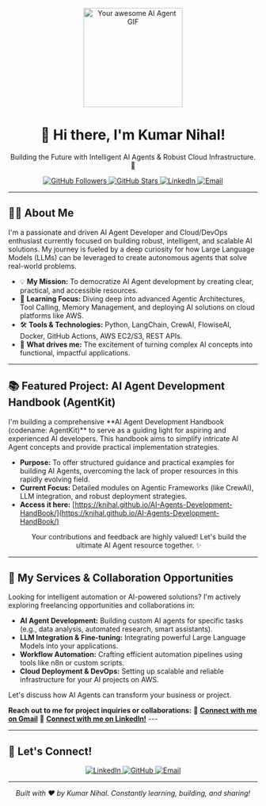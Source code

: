 <div id="top"></div>

<p align="center">
  <img src="https://media.giphy.com/media/v1.gif" alt="Your awesome AI Agent GIF" width="auto" height="200px"> </p>

<h1 align="center">
  👋 Hi there, I'm Kumar Nihal!
</h1>

<p align="center">
  Building the Future with Intelligent AI Agents & Robust Cloud Infrastructure. 🚀
</p>

<p align="center">
  <a href="https://github.com/KNIHAL?tab=followers">
    <img src="https://img.shields.io/github/followers/KNIHAL?style=social" alt="GitHub Followers">
  </a>
  <a href="https://github.com/KNIHAL/stargazers">
    <img src="https://img.shields.io/github/stars/KNIHAL?style=social" alt="GitHub Stars">
  </a>
  <a href="https://www.linkedin.com/in/kumar-nihal-260b7a351">
    <img src="https://img.shields.io/badge/LinkedIn-Connect-blue?style=social&logo=linkedin" alt="LinkedIn">
  </a>
  <a href="mailto:your.nihalpandey1205@gmail.com">
    <img src="https://img.shields.io/badge/Email-Contact-red?style=social&logo=gmail" alt="Email">
  </a>
</p>

---

## 👨‍💻 About Me

<p>
  I'm a passionate and driven AI Agent Developer and Cloud/DevOps enthusiast currently focused on building robust, intelligent, and scalable AI solutions. My journey is fueled by a deep curiosity for how Large Language Models (LLMs) can be leveraged to create autonomous agents that solve real-world problems.
</p>

-   💡 **My Mission:** To democratize AI Agent development by creating clear, practical, and accessible resources.
-   🌱 **Learning Focus:** Diving deep into advanced Agentic Architectures, Tool Calling, Memory Management, and deploying AI solutions on cloud platforms like AWS.
-   🛠️ **Tools & Technologies:** Python, LangChain, CrewAI, FlowiseAI, Docker, GitHub Actions, AWS EC2/S3, REST APIs.
-   🌟 **What drives me:** The excitement of turning complex AI concepts into functional, impactful applications.

---

## 📚 Featured Project: AI Agent Development Handbook (AgentKit)

<p>
  I'm building a comprehensive **AI Agent Development Handbook (codename: AgentKit)** to serve as a guiding light for aspiring and experienced AI developers. This handbook aims to simplify intricate AI Agent concepts and provide practical implementation strategies.
</p>

-   **Purpose:** To offer structured guidance and practical examples for building AI Agents, overcoming the lack of proper resources in this rapidly evolving field.
-   **Current Focus:** Detailed modules on Agentic Frameworks (like CrewAI), LLM integration, and robust deployment strategies.
-   **Access it here:** [https://knihal.github.io/AI-Agents-Development-HandBook/](https://knihal.github.io/AI-Agents-Development-HandBook/) <p align="center">
  Your contributions and feedback are highly valued! Let's build the ultimate AI Agent resource together. ✨
</p>

---

## 💼 My Services & Collaboration Opportunities

<p>
  Looking for intelligent automation or AI-powered solutions? I'm actively exploring freelancing opportunities and collaborations in:
</p>

-   **AI Agent Development:** Building custom AI agents for specific tasks (e.g., data analysis, automated research, smart assistants).
-   **LLM Integration & Fine-tuning:** Integrating powerful Large Language Models into your applications.
-   **Workflow Automation:** Crafting efficient automation pipelines using tools like n8n or custom scripts.
-   **Cloud Deployment & DevOps:** Setting up scalable and reliable infrastructure for your AI projects on AWS.

<p>
  Let's discuss how AI Agents can transform your business or project.
</p>

**Reach out to me for project inquiries or collaborations:**
📧 **[Connect with me on Gmail](mailto:your.nihalpandey1205@gmail.com)** 🔗 **[Connect with me on LinkedIn!](https://www.linkedin.com/in/kumar-nihal-260b7a351/)** ---

---

## 🙏 Let's Connect!

<p align="center">
  <a href="https://www.linkedin.com/in/kumar-nihal-260b7a351/">
    <img src="https://img.shields.io/badge/LinkedIn-%230077B5.svg?&style=for-the-badge&logo=linkedin&logoColor=white" alt="LinkedIn">
  </a>
  <a href="https://github.com/KNIHAL">
    <img src="https://img.shields.io/badge/GitHub-%2312100E.svg?&style=for-the-badge&logo=github&logoColor=white" alt="GitHub">
  </a>
  <a href="mailto:your.nihalpandery1205@gmail.com">
    <img src="https://img.shields.io/badge/Email-D14836?style=for-the-badge&logo=gmail&logoColor=white" alt="Email">
  </a>
  </p>

---
<p align="center">
  <em>Built with ❤️ by Kumar Nihal. Constantly learning, building, and sharing!</em>
</p>
